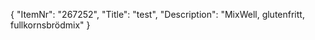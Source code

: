 {
  "ItemNr": "267252",
  "Title": "test",
  "Description": "MixWell, glutenfritt, fullkornsbrödmix"
}
